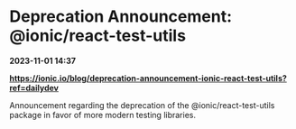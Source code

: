 # Deprecation Announcement: @ionic/react-test-utils

**2023-11-01 14:37**

**https://ionic.io/blog/deprecation-announcement-ionic-react-test-utils?ref=dailydev**

Announcement regarding the deprecation of the @ionic/react-test-utils package in favor of more modern testing libraries.